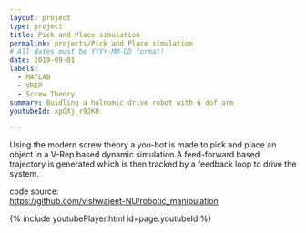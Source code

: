 ```yaml
---
layout: project
type: project
title: Pick and Place simulation
permalink: projects/Pick and Place simulation
# All dates must be YYYY-MM-DD format!
date: 2019-09-01
labels:
  - MATLAB
  - VREP
  - Screw Theory
summary: Buidling a holnomic drive robot with 6 dof arm
youtubeId: xpOXj_r9JK0

---
```



Using the modern screw theory a you-bot is made to pick and place an object in a V-Rep based dynamic simulation.A feed-forward based trajectory is generated which is then tracked by a feedback loop to drive the system.

​code source:
</br>
https://github.com/vishwajeet-NU/robotic_manipulation

{% include youtubePlayer.html id=page.youtubeId %}

